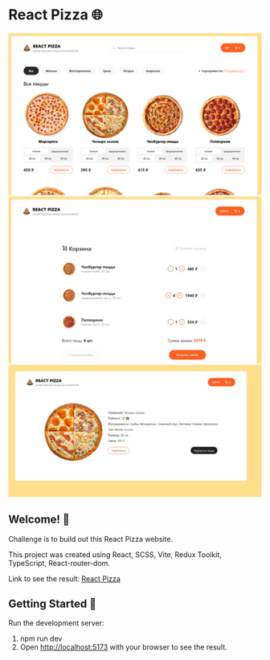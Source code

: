 # React Pizza 🌐

![Design preview for the React Pizza](./preview1.jpg)
![Design preview for the React Pizza](./preview2.jpg)
![Design preview for the React Pizza](./preview3.jpg)

## Welcome! 👋

Challenge is to build out this React Pizza website.

This project was created using React, SCSS, Vite, Redux Toolkit, TypeScript, React-router-dom.

Link to see the result: [React Pizza]()

## Getting Started 🚀

Run the development server:
1. npm run dev
2. Open [http://localhost:5173](http://localhost:5173) with your browser to see the result.